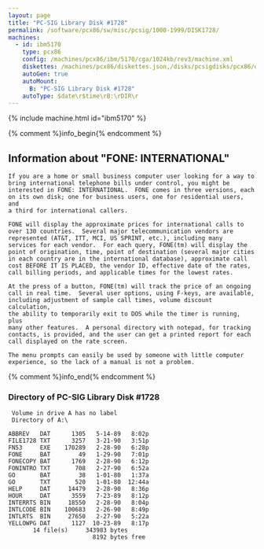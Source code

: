 ```yaml
---
layout: page
title: "PC-SIG Library Disk #1728"
permalink: /software/pcx86/sw/misc/pcsig/1000-1999/DISK1728/
machines:
  - id: ibm5170
    type: pcx86
    config: /machines/pcx86/ibm/5170/cga/1024kb/rev3/machine.xml
    diskettes: /machines/pcx86/diskettes.json,/disks/pcsigdisks/pcx86/diskettes.json
    autoGen: true
    autoMount:
      B: "PC-SIG Library Disk #1728"
    autoType: $date\r$time\rB:\rDIR\r
---
```


{% include machine.html id="ibm5170" %}

{% comment %}info_begin{% endcomment %}

## Information about "FONE: INTERNATIONAL"

    If you are a home or small business computer user looking for a way to
    bring international telephone bills under control, you might be
    interested in FONE: INTERNATIONAL.  FONE comes in three versions, each
    on its own disk; one for business users, one for residential users, and
    a third for international callers.
    
    FONE will display the approximate prices for international calls to
    over 130 countries.  Several major telecommunication vendors are
    represented (AT&T, ITT, MCI, US SPRINT, etc.), including many
    services for each vendor.  For each query, FONE(tm) will display the
    point of origination, time, point of destination (several major cities
    in each country are in the international database), approximate call
    cost BEFORE IT IS PLACED, the vendor ID, effective date of the rates,
    call billing periods, and applicable times for the lowest rates.
    
    At the press of a button, FONE(tm) will track the price of an ongoing
    call in real time.  Several user options, using F-keys, are available,
    including adjustment of sample call times, volume discount calculation,
    the ability to temporarily exit to DOS while the timer is running, plus
    many other features.  A personal directory with notepad, for tracking
    contacts, is provided, and the user can get a printed report for each
    call displayed on the rate screen.
    
    The menu prompts can easily be used by someone with little computer
    experience, so the lack of a manual is not a problem.
{% comment %}info_end{% endcomment %}


### Directory of PC-SIG Library Disk #1728

     Volume in drive A has no label
     Directory of A:\

    ABBREV   DAT      1305   5-14-89   8:02p
    FILE1728 TXT      3257   3-21-90   3:51p
    FN53     EXE    170289   2-28-90   6:28p
    FONE     BAT        49   1-29-90   7:01p
    FONECOPY BAT      1769   2-28-90   6:12p
    FONINTRO TXT       708   2-27-90   6:52a
    GO       BAT        38   1-01-80   1:37a
    GO       TXT       520   1-01-80  12:44a
    HELP     DAT     14479   2-28-90   8:36p
    HOUR     DAT      3559   7-23-89   8:12p
    INTERRTS BIN     18550   2-28-90   8:04p
    INTLCODE BIN    100683   2-26-90   8:49p
    INTLRTS  BIN     27650   2-27-90   5:22a
    YELLOWPG DAT      1127  10-23-89   8:17p
           14 file(s)     343983 bytes
                            8192 bytes free
